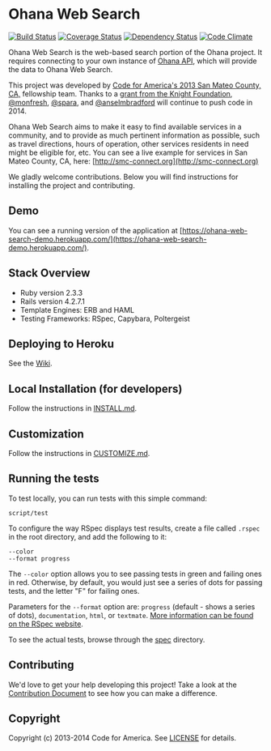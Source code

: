 # Ohana Web Search

[![Build Status](https://travis-ci.org/hackforla/ohana-web-search-la.svg?branch=master)](https://travis-ci.org/hackforla/ohana-web-search-la) [![Coverage Status](https://coveralls.io/repos/hackforla/ohana-web-search-la/badge.svg?branch=master)](https://coveralls.io/r/hackforla/ohana-web-search-la?branch=master) [![Dependency Status](https://gemnasium.com/hackforla/ohana-web-search-la.svg)](https://gemnasium.com/hackforla/ohana-web-search-la) [![Code Climate](https://codeclimate.com/github/hackforla/ohana-web-search-la.svg)](https://codeclimate.com/github/hackforla/ohana-web-search-la)

Ohana Web Search is the web-based search portion of the Ohana project. It requires connecting to your own instance of [Ohana API](https://github.com/codeforamerica/ohana-api), which will provide the data to Ohana Web Search.

This project was developed by [Code for America's 2013 San Mateo County, CA,](http://codeforamerica.org/2013-partners/san-mateo-county/) fellowship team. Thanks to a [grant from the Knight Foundation](http://www.knightfoundation.org/grants/201447979/), [@monfresh](https://github.com/monfresh), [@spara](https://github.com/spara), and [@anselmbradford](https://github.com/anselmbradford) will continue to push code in 2014.

Ohana Web Search aims to make it easy to find available services in a community, and to provide as much pertinent information as possible, such as travel directions, hours of operation, other services residents in need might be eligible for, etc.
You can see a live example for services in San Mateo County, CA, here: [http://smc-connect.org](http://smc-connect.org)

We gladly welcome contributions. Below you will find instructions for installing the project and contributing.

## Demo
You can see a running version of the application at
[https://ohana-web-search-demo.herokuapp.com/](https://ohana-web-search-demo.herokuapp.com/).

## Stack Overview

* Ruby version 2.3.3
* Rails version 4.2.7.1
* Template Engines: ERB and HAML
* Testing Frameworks: RSpec, Capybara, Poltergeist

## Deploying to Heroku
See the [Wiki](https://github.com/codeforamerica/ohana-web-search/wiki/How-to-deploy-Ohana-Web-Search-to-your-Heroku-account).

## Local Installation (for developers)

Follow the instructions in [INSTALL.md][install].

[install]: https://github.com/codeforamerica/ohana-web-search/blob/master/INSTALL.md

## Customization

Follow the instructions in [CUSTOMIZE.md][customize].

[customize]: https://github.com/codeforamerica/ohana-web-search/blob/master/CUSTOMIZE.md

## Running the tests
To test locally, you can run tests with this simple command:

    script/test

To configure the way RSpec displays test results, create a file called `.rspec` in the root directory, and add the following to it:

    --color
    --format progress

The `--color` option allows you to see passing tests in green and failing ones in red. Otherwise, by default, you would just see a series of dots for passing tests, and the letter "F" for failing ones.

Parameters for the `--format` option are: `progress` (default - shows a series of dots), `documentation`, `html`, or `textmate`. [More information can be found on the RSpec website](https://www.relishapp.com/rspec/rspec-core/v/3-0/docs/configuration/read-command-line-configuration-options-from-files).

To see the actual tests, browse through the [spec](https://github.com/codeforamerica/ohana-web-search/tree/master/spec) directory.

## Contributing
We'd love to get your help developing this project! Take a look at the [Contribution Document](https://github.com/codeforamerica/ohana-web-search/blob/master/CONTRIBUTING.md) to see how you can make a difference.

## Copyright
Copyright (c) 2013-2014 Code for America. See [LICENSE](https://github.com/codeforamerica/ohana-web-search/blob/master/LICENSE.md) for details.
